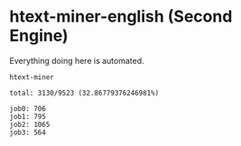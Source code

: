 # htext-miner-english (Second Engine)

Everything doing here is automated.

```
htext-miner

total: 3130/9523 (32.86779376246981%)

job0: 706
job1: 795
job2: 1065
job3: 564
```